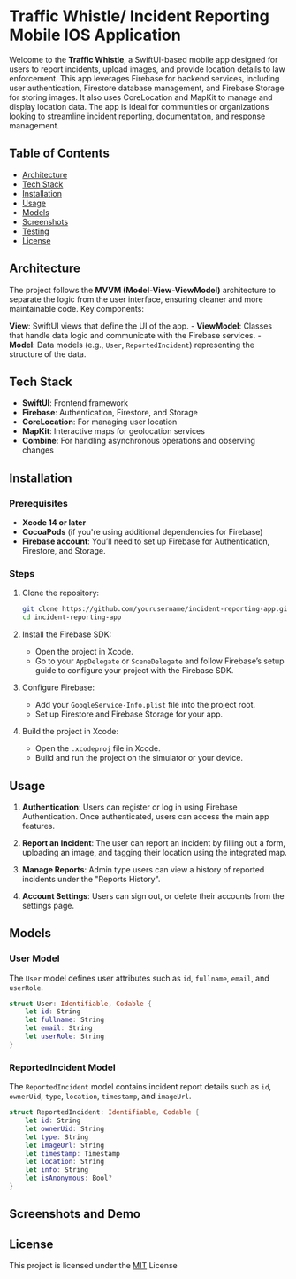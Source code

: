 # Traffic Whistle/ Incident Reporting  Mobile IOS Application

Welcome to the **Traffic Whistle**, a SwiftUI-based mobile app designed for users to report incidents, upload images, and provide location details to law enforcement. This app leverages Firebase for backend services, including user authentication, Firestore database management, and Firebase Storage for storing images. It also uses CoreLocation and MapKit to manage and display location data. The app is ideal for communities or organizations looking to streamline incident reporting, documentation, and response management.

## Table of Contents

- [Architecture](#architecture)
- [Tech Stack](#tech-stack)
- [Installation](#installation)
- [Usage](#usage)
- [Models](#models)
- [Screenshots](#screenshots)
- [Testing](#testing)
- [License](#license)

## Architecture

The project follows the **MVVM (Model-View-ViewModel)** architecture to separate the logic from the user interface, ensuring cleaner and more maintainable code. Key components:

 **View**: SwiftUI views that define the UI of the app. - **ViewModel**: Classes that handle data logic and communicate with the Firebase services. - **Model**: Data models (e.g., `User`, `ReportedIncident`) representing the structure of the data.

## Tech Stack

- **SwiftUI**: Frontend framework
- **Firebase**: Authentication, Firestore, and Storage
- **CoreLocation**: For managing user location
- **MapKit**: Interactive maps for geolocation services
- **Combine**: For handling asynchronous operations and observing changes

## Installation

### Prerequisites

- **Xcode 14 or later**
- **CocoaPods** (if you're using additional dependencies for Firebase)
- **Firebase account**: You’ll need to set up Firebase for Authentication, Firestore, and Storage.

### Steps

1. Clone the repository:
   ```bash
   git clone https://github.com/yourusername/incident-reporting-app.git
   cd incident-reporting-app
   ```

2. Install the Firebase SDK:
   - Open the project in Xcode.
   - Go to your `AppDelegate` or `SceneDelegate` and follow Firebase’s setup guide to configure your project with the Firebase SDK. 

3. Configure Firebase:
   - Add your `GoogleService-Info.plist` file into the project root.
   - Set up Firestore and Firebase Storage for your app.

4. Build the project in Xcode:
   - Open the `.xcodeproj` file in Xcode.
   - Build and run the project on the simulator or your device.

## Usage

1. **Authentication**: Users can register or log in using Firebase Authentication. Once authenticated, users can access the main app features.
   
2. **Report an Incident**: The user can report an incident by filling out a form, uploading an image, and tagging their location using the integrated map.
   
3. **Manage Reports**: Admin type users can view a history of reported incidents under the "Reports History".

4. **Account Settings**: Users can sign out, or delete their accounts from the settings page.

## Models

### User Model
The `User` model defines user attributes such as `id`, `fullname`, `email`, and `userRole`.

```swift
struct User: Identifiable, Codable {
    let id: String
    let fullname: String
    let email: String
    let userRole: String
}
```

### ReportedIncident Model
The `ReportedIncident` model contains incident report details such as `id`, `ownerUid`, `type`, `location`, `timestamp`, and `imageUrl`.

```swift
struct ReportedIncident: Identifiable, Codable {
    let id: String
    let ownerUid: String
    let type: String
    let imageUrl: String
    let timestamp: Timestamp
    let location: String
    let info: String
    let isAnonymous: Bool?
}
```

## Screenshots and Demo




## License

This project is licensed under the [MIT](https://choosealicense.com/licenses/mit/) License

